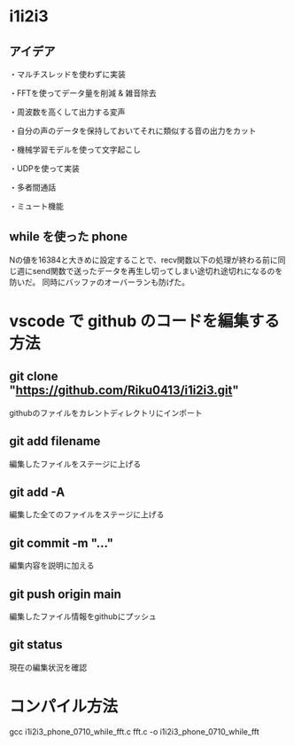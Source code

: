 # i1i2i3

## アイデア

・マルチスレッドを使わずに実装

・FFTを使ってデータ量を削減 & 雑音除去

・周波数を高くして出力する変声

・自分の声のデータを保持しておいてそれに類似する音の出力をカット

・機械学習モデルを使って文字起こし

・UDPを使って実装

・多者間通話

・ミュート機能

## while を使った phone

Nの値を16384と大きめに設定することで、recv関数以下の処理が終わる前に同じ週にsend関数で送ったデータを再生し切ってしまい途切れ途切れになるのを防いだ。
同時にバッファのオーバーランも防げた。

# vscode で github のコードを編集する方法

## git clone "https://github.com/Riku0413/i1i2i3.git"

githubのファイルをカレントディレクトリにインポート

## git add filename

編集したファイルをステージに上げる

## git add -A

編集した全てのファイルをステージに上げる

## git commit -m "..."

編集内容を説明に加える

## git push origin main

編集したファイル情報をgithubにプッシュ

## git status

現在の編集状況を確認

# コンパイル方法

gcc i1i2i3_phone_0710_while_fft.c fft.c -o i1i2i3_phone_0710_while_fft
